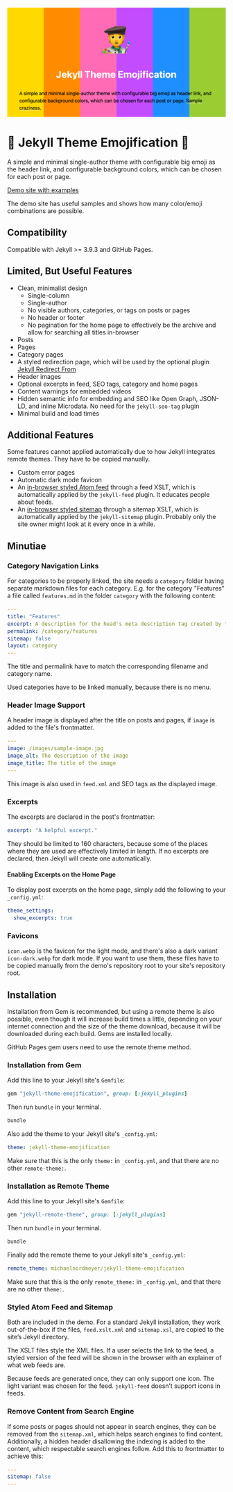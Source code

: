 ![Jekyll Theme Emojification](repo-card.png)

# 🤩 Jekyll Theme Emojification 🤩

A simple and minimal single-author theme with configurable big emoji as the header link, and configurable background colors, which can be chosen for each post or page.

[Demo site with examples](https://jekyll-theme-emojification.michaelnordmeyer.com/)

The demo site has useful samples and shows how many color/emoji combinations are possible.

## Compatibility

Compatible with Jekyll >= 3.9.3 and GitHub Pages.

## Limited, But Useful Features

- Clean, minimalist design
  - Single-column
  - Single-author
  - No visible authors, categories, or tags on posts or pages
  - No header or footer
  - No pagination for the home page to effectively be the archive and allow for searching all titles in-browser
- Posts
- Pages
- Category pages
- A styled redirection page, which will be used by the optional plugin [Jekyll Redirect From](https://github.com/jekyll/jekyll-redirect-from)
- Header images
- Optional excerpts in feed, SEO tags, category and home pages
- Content warnings for embedded videos
- Hidden semantic info for embedding and SEO like Open Graph, JSON-LD, and inline Microdata. No need for the `jekyll-seo-tag` plugin
- Minimal build and load times

## Additional Features

Some features cannot applied automatically due to how Jekyll integrates remote themes. They have to be copied manually.

- Custom error pages
- Automatic dark mode favicon
- An [in-browser styled Atom feed](/feed.xml) through a feed XSLT, which is automatically applied by the `jekyll-feed` plugin. It educates people about feeds.
- An [in-browser styled sitemap](/sitemap.xml) through a sitemap XSLT, which is automatically applied by the `jekyll-sitemap` plugin. Probably only the site owner might look at it every once in a while.

## Minutiae

### Category Navigation Links

For categories to be properly linked, the site needs a `category` folder having separate markdown files for each category. E.g. for the category "Features" a file called `features.md` in the folder `category` with the following content:

```yaml
---
title: "Features"
excerpt: A description for the head's meta description tag created by this theme
permalink: /category/features
sitemap: false
layout: category
---
```

The title and permalink have to match the corresponding filename and category name.

Used categories have to be linked manually, because there is no menu.

### Header Image Support

A header image is displayed after the title on posts and pages, if `image` is added to the file's frontmatter.

```yaml
---
image: /images/sample-image.jpg
image_alt: The description of the image
image_title: The title of the image
---
```

This image is also used in `feed.xml` and SEO tags as the displayed image.

### Excerpts

The excerpts are declared in the post's frontmatter:

```yaml
excerpt: "A helpful excerpt."
```

They should be limited to 160 characters, because some of the places where they are used are effectively limited in length. If no excerpts are declared, then Jekyll will create one automatically.

#### Enabling Excerpts on the Home Page

To display post excerpts on the home page, simply add the following to your `_config.yml`:

```yaml
theme_settings:
  show_excerpts: true
```

### Favicons

`icon.webp` is the favicon for the light mode, and there's also a dark variant `icon-dark.webp` for dark mode. If you want to use them, these files have to be copied manually from the demo's repository root to your site's repository root.

## Installation

Installation from Gem is recommended, but using a remote theme is also possible, even though it will increase build times a little, depending on your internet connection and the size of the theme download, because it will be downloaded during each build. Gems are installed locally.

GitHub Pages gem users need to use the remote theme method.

### Installation from Gem

Add this line to your Jekyll site's `Gemfile`:

```ruby
gem "jekyll-theme-emojification", group: [:jekyll_plugins]
```

Then run `bundle` in your terminal.

```sh
bundle
```

Also add the theme to your Jekyll site's `_config.yml`:

```yaml
theme: jekyll-theme-emojification
```

Make sure that this is the only `theme:` in `_config.yml`, and that there are no other `remote-theme:`.

### Installation as Remote Theme

Add this line to your Jekyll site's `Gemfile`:

```ruby
gem "jekyll-remote-theme", group: [:jekyll_plugins]
```

Then run `bundle` in your terminal.

```sh
bundle
```

Finally add the remote theme to your Jekyll site's `_config.yml`:

```yaml
remote_theme: michaelnordmeyer/jekyll-theme-emojification
```

Make sure that this is the only `remote_theme:` in `_config.yml`, and that there are no other `theme:`.

### Styled Atom Feed and Sitemap

Both are included in the demo. For a standard Jekyll installation, they work out-of-the-box if the files, `feed.xslt.xml` and `sitemap.xsl`, are copied to the site’s Jekyll directory.

The XSLT files style the XML files. If a user selects the link to the feed, a styled version of the feed will be shown in the browser with an explainer of what web feeds are.

Because feeds are generated once, they can only support one icon. The light variant was chosen for the feed. `jekyll-feed` doesn’t support icons in feeds.

### Remove Content from Search Engine

If some posts or pages should not appear in search engines, they can be removed from the `sitemap.xml`, which helps search engines to find content. Additionally, a hidden header disallowing the indexing is added to the content, which respectable search engines follow. Add this to frontmatter to achieve this:

```yaml
---
sitemap: false
---
```
